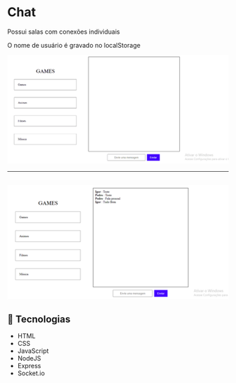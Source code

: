 <h1>Chat</h1>
<p>Possui salas com conexões individuais</p>
<p>O nome de usuário é gravado no localStorage</p>

<img src='./assets/Animação.gif'></img>
  <br>
<hr>
  <br>
<img src='./assets/Image.PNG'></img>

## 🚀 Tecnologias

- HTML
- CSS
- JavaScript
- NodeJS
- Express
- Socket.io
